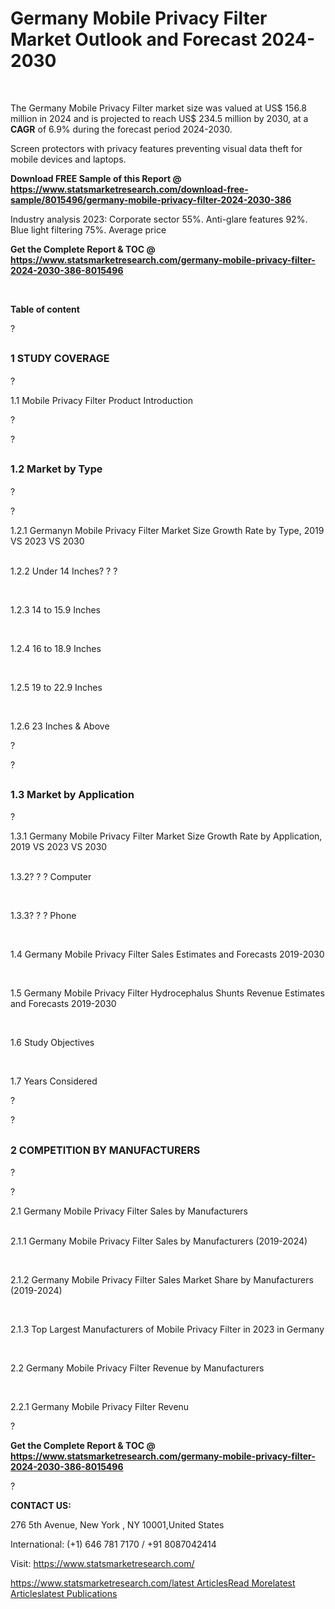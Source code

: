 <h1>Germany Mobile Privacy Filter Market Outlook and Forecast 2024-2030</h1><br/><p>The Germany Mobile Privacy Filter market size was valued at US$ 156.8 million in 2024 and is projected to reach US$ 234.5 million by 2030, at a <strong>CAGR</strong> of 6.9% during the forecast period 2024-2030.</p>
 
 
 
 <p>Screen protectors with privacy features preventing visual data theft for mobile devices and laptops.</p>
 
 
 
 <p><strong>Download FREE Sample of this Report @ <a href="https://www.statsmarketresearch.com/download-free-sample/8015496/germany-mobile-privacy-filter-2024-2030-386">https://www.statsmarketresearch.com/download-free-sample/8015496/germany-mobile-privacy-filter-2024-2030-386</a></strong></p>
 
 
 
 <p>Industry analysis 2023: Corporate sector 55%. Anti-glare features 92%. Blue light filtering 75%. Average price</p>
 
 
 
 <div><b>Get the Complete Report & TOC @ <a href="https://www.statsmarketresearch.com/germany-mobile-privacy-filter-2024-2030-386-8015496">https://www.statsmarketresearch.com/germany-mobile-privacy-filter-2024-2030-386-8015496</a></b></div>
 
 
 
 <p><br />
 
 <b>Table of content</b></p>
 
 
 
 <p>? </p>
 
 
 
 <h2><span style="font-size:16px"><strong>1 STUDY COVERAGE</strong></span></h2>
 
 
 
 <p>? </p>
 
 
 
 <p>1.1 Mobile Privacy Filter Product Introduction</p>
 
 
 
 <p>? </p>
 
 
 
 <p>? </p>
 
 
 
 <h2><span style="font-size:16px"><strong>1.2 Market by Type</strong></span></h2>
 
 
 
 <p>? </p>
 
 
 
 <p>? </p>
 
 
 
 <p>1.2.1 Germanyn Mobile Privacy Filter Market Size Growth Rate by Type, 2019 VS 2023 VS 2030<br />
 
 <br />
 
 1.2.2 Under 14 Inches? ? ? <br />
 
 <br />
 
 1.2.3 14 to 15.9 Inches<br />
 
 <br />
 
 1.2.4 16 to 18.9 Inches<br />
 
 <br />
 
 1.2.5 19 to 22.9 Inches<br />
 
 <br />
 
 1.2.6 23 Inches & Above<br />
 
 ? </p>
 
 
 
 <p>? </p>
 
 
 
 <h2><span style="font-size:16px"><strong>1.3 Market by Application</strong></span></h2>
 
 
 
 <p>? </p>
 
 
 
 <p>1.3.1 Germany Mobile Privacy Filter Market Size Growth Rate by Application, 2019 VS 2023 VS 2030<br />
 
 <br />
 
 1.3.2? ? ? Computer<br />
 
 <br />
 
 1.3.3? ? ? Phone<br />
 
 <br />
 
 1.4 Germany Mobile Privacy Filter Sales Estimates and Forecasts 2019-2030<br />
 
 <br />
 
 1.5 Germany Mobile Privacy Filter Hydrocephalus Shunts Revenue Estimates and Forecasts 2019-2030<br />
 
 <br />
 
 1.6 Study Objectives<br />
 
 <br />
 
 1.7 Years Considered</p>
 
 
 
 <p>? </p>
 
 
 
 <p>? </p>
 
 
 
 <h2><span style="font-size:16px"><strong>2 COMPETITION BY MANUFACTURERS</strong></span></h2>
 
 
 
 <p>? </p>
 
 
 
 <p>? </p>
 
 
 
 <p>2.1 Germany Mobile Privacy Filter Sales by Manufacturers<br />
 
 <br />
 
 2.1.1 Germany Mobile Privacy Filter Sales by Manufacturers (2019-2024)<br />
 
 <br />
 
 2.1.2 Germany Mobile Privacy Filter Sales Market Share by Manufacturers (2019-2024)<br />
 
 <br />
 
 2.1.3 Top Largest Manufacturers of Mobile Privacy Filter in 2023 in Germany<br />
 
 <br />
 
 2.2 Germany Mobile Privacy Filter Revenue by Manufacturers<br />
 
 <br />
 
 2.2.1 Germany Mobile Privacy Filter Revenu</p>
 
 
 
 <p>? </p>
 
 
 
 <div><b>Get the Complete Report & TOC @ <a href="https://www.statsmarketresearch.com/germany-mobile-privacy-filter-2024-2030-386-8015496">https://www.statsmarketresearch.com/germany-mobile-privacy-filter-2024-2030-386-8015496</a></b></div>
 
 
 
 <p>? </p>
 
 
 
 <p><b>CONTACT US:</b><br />
 
 276 5th Avenue, New York , NY 10001,United States<br />
 
 International: (+1) 646 781 7170 / +91 8087042414<br />
 
 Visit: <a href="https://www.statsmarketresearch.com/">https://www.statsmarketresearch.com/</a><br />
 
 <a href="https://gyeongbokgung.com">https://www.statsmarketresearch.com/</a><a href="https://hallyeomaritime.com">latest Articles</a><a href="https://jingwansa.com">Read More</a><a href="https://nguoiviet.jp/">latest Articles</a><a href="https://www.intelmarketresearch.com/">latest Publications</a></p>